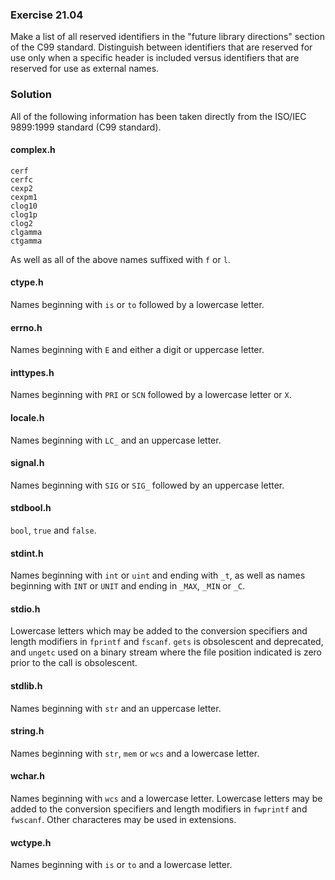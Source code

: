 ### Exercise 21.04

Make a list of all reserved identifiers in the "future library directions"
section of the C99 standard. Distinguish between identifiers that are reserved
for use only when a specific header is included versus identifiers that are
reserved for use as external names.

### Solution

All of the following information has been taken directly from the ISO/IEC
9899:1999 standard (C99 standard).

#### complex.h

```
cerf
cerfc
cexp2
cexpm1
clog10
clog1p
clog2
clgamma
ctgamma
```

As well as all of the above names suffixed with `f` or `l`.


#### ctype.h

Names beginning with `is` or `to` followed by a lowercase letter.

#### errno.h

Names beginning with `E` and either a digit or uppercase letter.

#### inttypes.h

Names beginning with `PRI` or `SCN` followed by a lowercase letter or `X`.

#### locale.h

Names beginning with `LC_` and an uppercase letter.

#### signal.h

Names beginning with `SIG` or `SIG_` followed by an uppercase letter.

#### stdbool.h

`bool`, `true` and `false`.

#### stdint.h

Names beginning with `int` or `uint` and ending with `_t`, as well as names
beginning with `INT` or `UNIT` and ending in `_MAX`, `_MIN` or `_C`.

#### stdio.h

Lowercase letters which may be added to the conversion specifiers and length
modifiers in `fprintf` and `fscanf`. `gets` is obsolescent and deprecated, and
`ungetc` used on a binary stream where the file position indicated is zero prior
to the call is obsolescent.

#### stdlib.h

Names beginning with `str` and an uppercase letter.

#### string.h

Names beginning with `str`, `mem` or `wcs` and a lowercase letter.

#### wchar.h

Names beginning with `wcs` and a lowercase letter. Lowercase letters may be
added to the conversion specifiers and length modifiers in `fwprintf` and
`fwscanf`. Other characteres may be used in extensions.

#### wctype.h

Names beginning with `is` or `to` and a lowercase letter.
